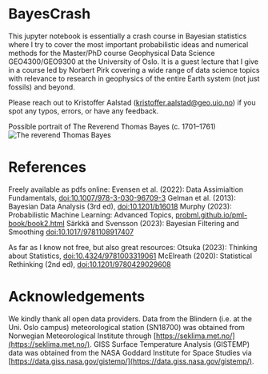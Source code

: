 # BayesCrash

This jupyter notebook is essentially a crash course in Bayesian statistics where I try to cover the most important probabilistic ideas and numerical methods for the Master/PhD course Geophysical Data Science GEO4300/GEO9300 at the University of Oslo. It is a guest lecture that I give in a course led by Norbert Pirk covering a wide range of data science topics with relevance to research in geophysics of the entire Earth system (not just fossils) and beyond.

Please reach out to Kristoffer Aalstad (kristoffer.aalstad@geo.uio.no) if you spot any typos, errors, or have any feedback. 

Possible portrait of The Reverend Thomas Bayes (c. 1701–1761)
![The reverend Thomas Bayes](https://upload.wikimedia.org/wikipedia/commons/d/d4/Thomas_Bayes.gif)


# References

Freely available as pdfs online:
Evensen et al. (2022): Data Assimialtion Fundamentals, [doi:10.1007/978-3-030-96709-3](https://doi.org/10.1007/978-3-030-96709-3)
Gelman et al. (2013): Bayesian Data Analysis (3rd ed), [doi:10.1201/b16018](https://doi.org/10.1201/b16018)
Murphy (2023): Probabilistic Machine Learning: Advanced Topics, [probml.github.io/pml-book/book2.html](https://probml.github.io/pml-book/book2.html)
S&auml;rkk&auml; and Svensson (2023): Bayesian Filtering and Smoothing [doi:10.1017/9781108917407](https://doi.org/10.1017/9781108917407)

As far as I know not free, but also great resources:
Otsuka (2023): Thinking about Statistics, [doi:10.4324/9781003319061](https://doi.org/10.4324/9781003319061)
McElreath (2020): Statistical Rethinking (2nd ed), [doi:10.1201/9780429029608](https://doi.org/10.1201/9780429029608)

# Acknowledgements

We kindly thank all open data providers. Data from the Blindern (i.e. at the Uni. Oslo campus) meteorological station (SN18700)  was obtained from Norwegian Meteorological Institute through [https://seklima.met.no/](https://seklima.met.no/). GISS Surface Temperature Analysis (GISTEMP) data was obtained from the NASA Goddard Institute for Space Studies via [https://data.giss.nasa.gov/gistemp/](https://data.giss.nasa.gov/gistemp/).
